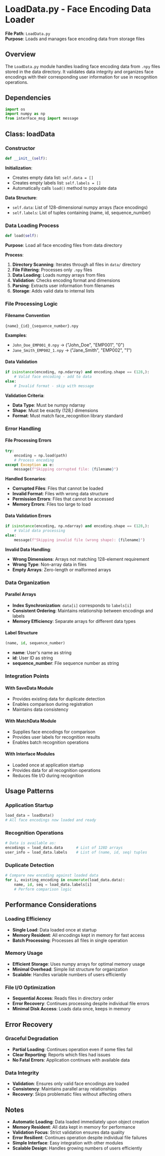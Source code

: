 # LoadData.py - Face Encoding Data Loader

**File Path**: `LoadData.py`  
**Purpose**: Loads and manages face encoding data from storage files

## Overview

The `LoadData.py` module handles loading face encoding data from `.npy` files stored in the data directory. It validates data integrity and organizes face encodings with their corresponding user information for use in recognition operations.

## Dependencies

```python
import os
import numpy as np
from interFace_msg import message
```

## Class: loadData

### Constructor
```python
def __init__(self):
```

**Initialization**:
- Creates empty data list: `self.data = []`
- Creates empty labels list: `self.labels = []`
- Automatically calls `load()` method to populate data

**Data Structure**:
- `self.data`: List of 128-dimensional numpy arrays (face encodings)
- `self.labels`: List of tuples containing (name, id, sequence_number)

### Data Loading Process

```python
def load(self):
```
**Purpose**: Load all face encoding files from data directory

**Process**:
1. **Directory Scanning**: Iterates through all files in `data/` directory
2. **File Filtering**: Processes only `.npy` files
3. **Data Loading**: Loads numpy arrays from files
4. **Validation**: Checks encoding format and dimensions
5. **Parsing**: Extracts user information from filenames
6. **Storage**: Adds valid data to internal lists

### File Processing Logic

#### Filename Convention
```
{name}_{id}_{sequence_number}.npy
```

**Examples**:
- `John_Doe_EMP001_0.npy` → ("John_Doe", "EMP001", "0")
- `Jane_Smith_EMP002_1.npy` → ("Jane_Smith", "EMP002", "1")

#### Data Validation
```python
if isinstance(encoding, np.ndarray) and encoding.shape == (128,):
    # Valid face encoding - add to data
else:
    # Invalid format - skip with message
```

**Validation Criteria**:
- **Data Type**: Must be numpy ndarray
- **Shape**: Must be exactly (128,) dimensions
- **Format**: Must match face_recognition library standard

### Error Handling

#### File Processing Errors
```python
try:
    encoding = np.load(path)
    # Process encoding
except Exception as e:
    message(f"Skipping corrupted file: {filename}")
```

**Handled Scenarios**:
- **Corrupted Files**: Files that cannot be loaded
- **Invalid Format**: Files with wrong data structure
- **Permission Errors**: Files that cannot be accessed
- **Memory Errors**: Files too large to load

#### Data Validation Errors
```python
if isinstance(encoding, np.ndarray) and encoding.shape == (128,):
    # Valid data processing
else:
    message(f"Skipping invalid file (wrong shape): {filename}")
```

**Invalid Data Handling**:
- **Wrong Dimensions**: Arrays not matching 128-element requirement
- **Wrong Type**: Non-array data in files
- **Empty Arrays**: Zero-length or malformed arrays

### Data Organization

#### Parallel Arrays
- **Index Synchronization**: `data[i]` corresponds to `labels[i]`
- **Consistent Ordering**: Maintains relationship between encodings and labels
- **Memory Efficiency**: Separate arrays for different data types

#### Label Structure
```python
(name, id, sequence_number)
```
- **name**: User's name as string
- **id**: User ID as string  
- **sequence_number**: File sequence number as string

### Integration Points

#### With SaveData Module
- Provides existing data for duplicate detection
- Enables comparison during registration
- Maintains data consistency

#### With MatchData Module
- Supplies face encodings for comparison
- Provides user labels for recognition results
- Enables batch recognition operations

#### With Interface Modules
- Loaded once at application startup
- Provides data for all recognition operations
- Reduces file I/O during recognition

## Usage Patterns

### Application Startup
```python
load_data = loadData()
# All face encodings now loaded and ready
```

### Recognition Operations
```python
# Data is available as:
encodings = load_data.data      # List of 128D arrays
user_info = load_data.labels    # List of (name, id, seq) tuples
```

### Duplicate Detection
```python
# Compare new encoding against loaded data
for i, existing_encoding in enumerate(load_data.data):
    name, id, seq = load_data.labels[i]
    # Perform comparison logic
```

## Performance Considerations

### Loading Efficiency
- **Single Load**: Data loaded once at startup
- **Memory Resident**: All encodings kept in memory for fast access
- **Batch Processing**: Processes all files in single operation

### Memory Usage
- **Efficient Storage**: Uses numpy arrays for optimal memory usage
- **Minimal Overhead**: Simple list structure for organization
- **Scalable**: Handles variable numbers of users efficiently

### File I/O Optimization
- **Sequential Access**: Reads files in directory order
- **Error Recovery**: Continues processing despite individual file errors
- **Minimal Disk Access**: Loads data once, keeps in memory

## Error Recovery

### Graceful Degradation
- **Partial Loading**: Continues operation even if some files fail
- **Clear Reporting**: Reports which files had issues
- **No Fatal Errors**: Application continues with available data

### Data Integrity
- **Validation**: Ensures only valid face encodings are loaded
- **Consistency**: Maintains parallel array relationships
- **Recovery**: Skips problematic files without affecting others

## Notes

- **Automatic Loading**: Data loaded immediately upon object creation
- **Memory Resident**: All data kept in memory for performance
- **Validation Focus**: Strict validation ensures data quality
- **Error Resilient**: Continues operation despite individual file failures
- **Simple Interface**: Easy integration with other modules
- **Scalable Design**: Handles growing numbers of users efficiently